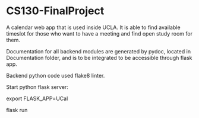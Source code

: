 # CS130-FinalProject
 
 
A calendar web app that is used inside UCLA. It is able to find available timeslot for those who want to have a meeting and find open study room for them.  
  
Documentation for all backend modules are generated by pydoc, located in Documentation folder, and is to be integrated to be accessible through flask app.  

Backend python code used flake8 linter. 

Start python flask server:

export FLASK_APP=UCal

flask run
